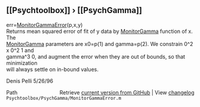 ## [[Psychtoolbox]] &#8250; [[PsychGamma]]

err=[MonitorGammaError](MonitorGammaError)(p,x,y)  
Returns mean squared error of fit of y data by [MonitorGamma](MonitorGamma) function of x. The  
[MonitorGamma](MonitorGamma) parameters are x0=p(1) and gamma=p(2). We constrain 0^2 x 0^2 1 and  
gamma^3 0, and augment the error when they are out of bounds, so that minimization  
will always settle on in-bound values.  
  
Denis Pelli 5/26/96  




<div class="code_header" style="text-align:right;">
  <span style="float:left;">Path&nbsp;&nbsp;</span> <span class="counter">Retrieve <a href=
  "https://raw.github.com/Psychtoolbox-3/Psychtoolbox-3/beta/Psychtoolbox/PsychGamma/MonitorGammaError.m">current version from GitHub</a> | View <a href=
  "https://github.com/Psychtoolbox-3/Psychtoolbox-3/commits/beta/Psychtoolbox/PsychGamma/MonitorGammaError.m">changelog</a></span>
</div>
<div class="code">
  <code>Psychtoolbox/PsychGamma/MonitorGammaError.m</code>
</div>

